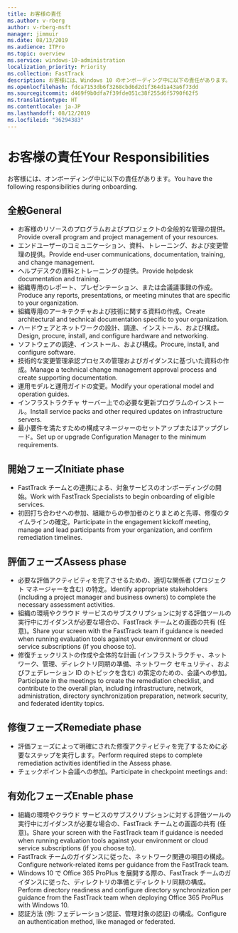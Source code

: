 ```yaml
---
title: お客様の責任
ms.author: v-rberg
author: v-rberg-msft
manager: jimmuir
ms.date: 08/13/2019
ms.audience: ITPro
ms.topic: overview
ms.service: windows-10-administration
localization_priority: Priority
ms.collection: FastTrack
description: お客様には、Windows 10 のオンボーディング中に以下の責任があります。
ms.openlocfilehash: fdca7153db6f3268cbd6d2d1f364d1a43a6f73dd
ms.sourcegitcommit: d469f9b0dfa7f39fde051c38f255d6f5790f62f5
ms.translationtype: HT
ms.contentlocale: ja-JP
ms.lasthandoff: 08/12/2019
ms.locfileid: "36294383"
---
```

# <a name="your-responsibilities"></a><span data-ttu-id="85002-103">お客様の責任</span><span class="sxs-lookup"><span data-stu-id="85002-103">Your Responsibilities</span></span>

<span data-ttu-id="85002-104">お客様には、オンボーディング中に以下の責任があります。</span><span class="sxs-lookup"><span data-stu-id="85002-104">You have the following responsibilities during onboarding.</span></span>

## <a name="general"></a><span data-ttu-id="85002-105">全般</span><span class="sxs-lookup"><span data-stu-id="85002-105">General</span></span>

- <span data-ttu-id="85002-106">お客様のリソースのプログラムおよびプロジェクトの全般的な管理の提供。</span><span class="sxs-lookup"><span data-stu-id="85002-106">Provide overall program and project management of your resources.</span></span>
- <span data-ttu-id="85002-107">エンドユーザーのコミュニケーション、資料、トレーニング、および変更管理の提供。</span><span class="sxs-lookup"><span data-stu-id="85002-107">Provide end-user communications, documentation, training, and change management.</span></span>
- <span data-ttu-id="85002-108">ヘルプデスクの資料とトレーニングの提供。</span><span class="sxs-lookup"><span data-stu-id="85002-108">Provide helpdesk documentation and training.</span></span>
- <span data-ttu-id="85002-109">組織専用のレポート、プレゼンテーション、または会議議事録の作成。</span><span class="sxs-lookup"><span data-stu-id="85002-109">Produce any reports, presentations, or meeting minutes that are specific to your organization.</span></span>
- <span data-ttu-id="85002-110">組織専用のアーキテクチャおよび技術に関する資料の作成。</span><span class="sxs-lookup"><span data-stu-id="85002-110">Create architectural and technical documentation specific to your organization.</span></span>
- <span data-ttu-id="85002-111">ハードウェアとネットワークの設計、調達、インストール、および構成。</span><span class="sxs-lookup"><span data-stu-id="85002-111">Design, procure, install, and configure hardware and networking.</span></span>
- <span data-ttu-id="85002-112">ソフトウェアの調達、インストール、および構成。</span><span class="sxs-lookup"><span data-stu-id="85002-112">Procure, install, and configure software.</span></span>
- <span data-ttu-id="85002-113">技術的な変更管理承認プロセスの管理およびガイダンスに基づいた資料の作成。</span><span class="sxs-lookup"><span data-stu-id="85002-113">Manage a technical change management approval process and create supporting documentation.</span></span>
- <span data-ttu-id="85002-114">運用モデルと運用ガイドの変更。</span><span class="sxs-lookup"><span data-stu-id="85002-114">Modify your operational model and operation guides.</span></span>
- <span data-ttu-id="85002-115">インフラストラクチャ サーバー上での必要な更新プログラムのインストール。</span><span class="sxs-lookup"><span data-stu-id="85002-115">Install service packs and other required updates on infrastructure servers.</span></span>
- <span data-ttu-id="85002-116">最小要件を満たすための構成マネージャーのセットアップまたはアップグレード。</span><span class="sxs-lookup"><span data-stu-id="85002-116">Set up or upgrade Configuration Manager to the minimum requirements.</span></span>

## <a name="initiate-phase"></a><span data-ttu-id="85002-117">開始フェーズ</span><span class="sxs-lookup"><span data-stu-id="85002-117">Initiate phase</span></span>

- <span data-ttu-id="85002-118">FastTrack チームとの連携による、対象サービスのオンボーディングの開始。</span><span class="sxs-lookup"><span data-stu-id="85002-118">Work with FastTrack Specialists to begin onboarding of eligible services.</span></span>
- <span data-ttu-id="85002-119">初回打ち合わせへの参加、組織からの参加者のとりまとめと先導、修復のタイムラインの確定。</span><span class="sxs-lookup"><span data-stu-id="85002-119">Participate in the engagement kickoff meeting, manage and lead participants from your organization, and confirm remediation timelines.</span></span>

## <a name="assess-phase"></a><span data-ttu-id="85002-120">評価フェーズ</span><span class="sxs-lookup"><span data-stu-id="85002-120">Assess phase</span></span>

- <span data-ttu-id="85002-121">必要な評価アクティビティを完了させるための、適切な関係者 (プロジェクト マネージャーを含む) の特定。</span><span class="sxs-lookup"><span data-stu-id="85002-121">Identify appropriate stakeholders (including a project manager and business owners) to complete the necessary assessment activities.</span></span>
- <span data-ttu-id="85002-122">組織の環境やクラウド サービスのサブスクリプションに対する評価ツールの実行中にガイダンスが必要な場合の、FastTrack チームとの画面の共有 (任意)。</span><span class="sxs-lookup"><span data-stu-id="85002-122">Share your screen with the FastTrack team if guidance is needed when running evaluation tools against your environment or cloud service subscriptions (if you choose to).</span></span>
- <span data-ttu-id="85002-123">修復チェックリストの作成や全体的な計画 (インフラストラクチャ、ネットワーク、管理、ディレクトリ同期の準備、ネットワーク セキュリティ、およびフェデレーション ID のトピックを含む) の策定のための、会議への参加。</span><span class="sxs-lookup"><span data-stu-id="85002-123">Participate in the meetings to create the remediation checklist, and contribute to the overall plan, including infrastructure, network, administration, directory synchronization preparation, network security, and federated identity topics.</span></span>

## <a name="remediate-phase"></a><span data-ttu-id="85002-124">修復フェーズ</span><span class="sxs-lookup"><span data-stu-id="85002-124">Remediate phase</span></span>

- <span data-ttu-id="85002-125">評価フェーズによって明確にされた修復アクティビティを完了するために必要なステップを実行します。</span><span class="sxs-lookup"><span data-stu-id="85002-125">Perform required steps to complete remediation activities identified in the Assess phase.</span></span>
- <span data-ttu-id="85002-126">チェックポイント会議への参加。</span><span class="sxs-lookup"><span data-stu-id="85002-126">Participate in checkpoint meetings and:</span></span>

## <a name="enable-phase"></a><span data-ttu-id="85002-127">有効化フェーズ</span><span class="sxs-lookup"><span data-stu-id="85002-127">Enable phase</span></span>

- <span data-ttu-id="85002-128">組織の環境やクラウド サービスのサブスクリプションに対する評価ツールの実行中にガイダンスが必要な場合の、FastTrack チームとの画面の共有 (任意)。</span><span class="sxs-lookup"><span data-stu-id="85002-128">Share your screen with the FastTrack team if guidance is needed when running evaluation tools against your environment or cloud service subscriptions (if you choose to).</span></span>
- <span data-ttu-id="85002-129">FastTrack チームのガイダンスに従った、ネットワーク関連の項目の構成。</span><span class="sxs-lookup"><span data-stu-id="85002-129">Configure network-related items per guidance from the FastTrack team.</span></span>
- <span data-ttu-id="85002-130">Windows 10 で Office 365 ProPlus を展開する際の、FastTrack チームのガイダンスに従った、ディレクトリの準備とディレクトリ同期の構成。</span><span class="sxs-lookup"><span data-stu-id="85002-130">Perform directory readiness and configure directory synchronization per guidance from the FastTrack team when deploying Office 365 ProPlus with Windows 10.</span></span>
- <span data-ttu-id="85002-131">認証方法 (例: フェデレーション認証、管理対象の認証) の構成。</span><span class="sxs-lookup"><span data-stu-id="85002-131">Configure an authentication method, like managed or federated.</span></span>







  

  

 